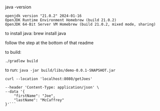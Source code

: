 java -version

```
openjdk version "21.0.2" 2024-01-16
OpenJDK Runtime Environment Homebrew (build 21.0.2)
OpenJDK 64-Bit Server VM Homebrew (build 21.0.2, mixed mode, sharing)
```

to install java:
brew install java

follow the step at the bottom of that readme

to build: 

`./gradlew build`

to run:
`java -jar build/libs/demo-0.0.1-SNAPSHOT.jar`

`curl --location 'localhost:8080/getJoes'`

```curl --location 'localhost:8080/capitalize' \
--header 'Content-Type: application/json' \
--data '{
    "firstName": "Joe",
    "lastName": "McCaffrey"
}'```
